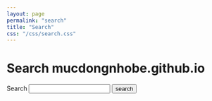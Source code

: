 ```yaml
---
layout: page
permalink: "search"
title: "Search"
css: "/css/search.css"
---
```


# Search mucdongnhobe.github.io

<form action="/search.html" method="get">
  <label for="search-box">Search</label>
  <input type="text" id="search-box" name="query">
  <input type="submit" value="search">
</form>

<!-- <ul id="search-results"></ul> -->

<div id="full-tags-list">
<!-- {%- for tag in tags_list -%}
    <h2 id="{{- tag -}}" class="linked-section">
        <i class="fa fa-tag" aria-hidden="true"></i>
        &nbsp;{{- tag -}}&nbsp;({{site.tags[tag].size}})
    </h2> -->
    <div id="search-results" class="post-list">
        <!-- {%- for post in site.tags[tag] -%}
            <div class="tag-entry">
                <a href="{{- site.url -}}{{- post.url -}}">{{- post.title -}}</a>
                <div class="entry-date">
                    <time datetime="{{- post.date | date_to_xmlschema -}}">{{- post.date | date: "%B %d, %Y" -}}</time>
                </div>
            </div>
        {%- endfor -%} -->
    </div>
<!-- {%- endfor -%} -->
</div>

<script>
  window.store = {
    {% for post in site.posts %}
      "{{ post.url | slugify }}": {
        "title": "{{ post.title | xml_escape }}",
        "author": "{{ post.author | xml_escape }}",
        "category": "{{ post.category | xml_escape }}",
        "content": {{ post.content | strip_html | strip_newlines | jsonify }},
        "url": "{{ post.url | xml_escape }}"
      }
      {% unless forloop.last %},{% endunless %}
    {% endfor %}
  };
</script>
<script src="/js/lunr.js"></script>
<script src="/js/search.js"></script>